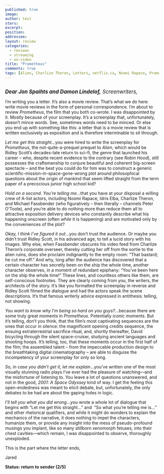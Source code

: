 ```yaml
---
published: true
image:
author: test 
stars: 
excerpt: 
position: 
addressee: 
layout: review
categories:
  - reviews
  - streaming
  - on-video
title: "Prometheus"
comments: true
tags: [Alien, Charlize Theron, Letters, netflix.ca, Noomi Rapace, Prometheus, Ridely Scott]
---
```

<div><p><span class="full-image-block ssNonEditable"><span><a href="/letters/2012/6/12/prometheus.html"><img src="http://static.squarespace.com/static/5005f6bcc4aa41161b33e89e/5329cf1fe4b07c068ebf74de/5329cf1fe4b07c068ebf7595/1339507517403/prometheus.jpg" alt="" /></a></span></span></p>
<p><em style="font-size:120%;"><strong>Dear Jon Spaihts and Damon Lindelof,</strong> Screenwriters,</em></p>
<p>I&rsquo;m writing you a letter. It&rsquo;s also a movie review. That&rsquo;s what we do here: write movie reviews in the form of personal correspondence. I&rsquo;m about to review <em>Prometheus</em>, the film that you both co-wrote. I was disappointed by it. Mostly because of your screenplay. It&rsquo;s a screenplay that, unfortunately, doesn&rsquo;t mince words. See, sometimes words need to be minced. Or else you end up with something like this: a letter that is a movie review that is written exclusively as exposition and is therefore interminable to sit through.</p>
<p><em>Let me get this straight</em>&hellip;you were hired to write the screenplay for <em>Prometheus</em>, the not-quite-a-prequel prequel to <em>Alien</em>, which would be Ridley Scott&rsquo;s decades-late return to sci-fi, the genre that launched his career &ndash; who, despite recent evidence to the contrary (see <em>Robin Hood</em>), still possesses the craftsmanship to conjure beautiful and coherent big-screen spectacle &ndash; and the best you could do for him was to construct a generic scientific-mission-in-space-gone-wrong plot around philosophical questions about the origin of mankind that seem lifted straight from the term paper of a precocious junior high school kid?</p>
<p><em>Hold on a second. You&rsquo;re telling me</em>&hellip;that you have at your disposal a willing crew of A-list actors, including Noomi Rapace, Idris Elba, Charlize Theron, and Michael Fassbender (who figuratively &ndash; then literally &ndash; channels Peter O&rsquo;Toole), and you&rsquo;re able to do nothing more than reduce them all to attractive exposition delivery devices who constantly describe what his happening onscreen (often <em>while</em> it is happening) and are motivated only by the conveniences of the plot?</p>
<p><em>Okay, I think I&rsquo;ve figured it out</em>&hellip;you don&rsquo;t trust the audience. Or maybe you didn&rsquo;t trust Ridley Scott, in his advanced age, to tell a lucid story with his images. Why else, when Fassbender obscures his video feed from Charlize Theron&rsquo;s corporate overseer, thereby cutting her off from the sortie to the alien ruins, does she proclaim indignantly to the empty room: &ldquo;That bastard; he cut me off.&rdquo; And why, long after the audience has discovered that a certain character has secretly been on the ship the whole time, another character observes, in a moment of redundant epiphany: &ldquo;You&rsquo;ve been here on the ship the whole time!&rdquo; These lines, and countless others like them, are self-conscious footnotes. They are clearly coming from you, the writers, the architects of the story. It&rsquo;s like you formatted the screenplay in reverse and Ridley Scott filmed the dialogue and had the actors speak the scene descriptions. It&rsquo;s that famous writerly advice expressed in antithesis: telling, not showing.</p>
<p><em>You want to know why I&rsquo;m being so hard on you guys?</em>&hellip;because there are some truly great moments in <em>Prometheus</em>. Potentially <em>iconic</em> moments. But it&rsquo;s telling, don&rsquo;t you think, that the film&rsquo;s most captivating sequences are the ones that occur in silence: the magnificent opening credits sequence, the ensuing extraterrestrial sacrifice ritual, and, shortly thereafter, David bicycling through the silent space-cruiser, studying ancient languages and shooting hoops. It&rsquo;s telling, too, that these moments occur in the first half of the film; the assembled talent &ndash; from the impeccable production design to the breathtaking digital cinematography &ndash; are able to disguise the incompetency of your screenplay for only so long.</p>
<p><em>So, in case you didn&rsquo;t get it, let me explain</em>&hellip;you&rsquo;ve written one of the most visually stunning radio plays I&rsquo;ve ever had the pleasure of watching&mdash;and the misfortune of listening to. You leave a lot of questions unanswered, and not in the good, <em>2001: A Space Odyssey</em> kind of way. I get the feeling this open-endedness was meant to elicit debate, but, unfortunately, the only debates to be had are about the gaping holes in logic.</p>
<p><em>I&rsquo;ll tell you what you did wrong</em>&hellip;you wrote a whole lot of dialogue that begins with &ldquo;Let me get this straight&hellip;&rdquo; and&nbsp; &ldquo;So what you&rsquo;re telling me is&hellip;&rdquo; and other rhetorical qualifiers, and while it might do wonders to explain the mechanics of the narrative, it does nothing to impel the characters, humanize them, or provide any insight into the mess of pseudo-profound musings you implant, like so many stillborn xenomorph fetuses, into their chest cavities&mdash;which remain, I was disappointed to observe, thoroughly unexploded.&nbsp;</p>
<p>This is the part where the letter ends,</p>
<p>Jared</p>
<p><strong>Status: return to sender (2/5)</strong></p></div>
